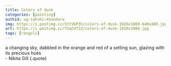 ```yaml
---
title: Colors of dusk
categories: [painting]
authid: ug-sakshi-khandare
img: https://i.postimg.cc/5ttV6P3h/colors-of-dusk-1920x1080-640x480.jpg
art: https://i.postimg.cc/YSqCHT3J/colors-of-dusk-1920x1080.jpg
tags: [rangoli]
---
```


a changing sky,
dabbled in the orange and red
of a setting sun,
glazing with its precious hues <br>- Nikita Gill
{.quote}